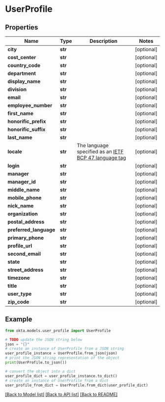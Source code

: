 # UserProfile


## Properties

Name | Type | Description | Notes
------------ | ------------- | ------------- | -------------
**city** | **str** |  | [optional] 
**cost_center** | **str** |  | [optional] 
**country_code** | **str** |  | [optional] 
**department** | **str** |  | [optional] 
**display_name** | **str** |  | [optional] 
**division** | **str** |  | [optional] 
**email** | **str** |  | [optional] 
**employee_number** | **str** |  | [optional] 
**first_name** | **str** |  | [optional] 
**honorific_prefix** | **str** |  | [optional] 
**honorific_suffix** | **str** |  | [optional] 
**last_name** | **str** |  | [optional] 
**locale** | **str** | The language specified as an [IETF BCP 47 language tag](https://datatracker.ietf.org/doc/html/rfc5646) | [optional] 
**login** | **str** |  | [optional] 
**manager** | **str** |  | [optional] 
**manager_id** | **str** |  | [optional] 
**middle_name** | **str** |  | [optional] 
**mobile_phone** | **str** |  | [optional] 
**nick_name** | **str** |  | [optional] 
**organization** | **str** |  | [optional] 
**postal_address** | **str** |  | [optional] 
**preferred_language** | **str** |  | [optional] 
**primary_phone** | **str** |  | [optional] 
**profile_url** | **str** |  | [optional] 
**second_email** | **str** |  | [optional] 
**state** | **str** |  | [optional] 
**street_address** | **str** |  | [optional] 
**timezone** | **str** |  | [optional] 
**title** | **str** |  | [optional] 
**user_type** | **str** |  | [optional] 
**zip_code** | **str** |  | [optional] 

## Example

```python
from okta.models.user_profile import UserProfile

# TODO update the JSON string below
json = "{}"
# create an instance of UserProfile from a JSON string
user_profile_instance = UserProfile.from_json(json)
# print the JSON string representation of the object
print(UserProfile.to_json())

# convert the object into a dict
user_profile_dict = user_profile_instance.to_dict()
# create an instance of UserProfile from a dict
user_profile_from_dict = UserProfile.from_dict(user_profile_dict)
```
[[Back to Model list]](../README.md#documentation-for-models) [[Back to API list]](../README.md#documentation-for-api-endpoints) [[Back to README]](../README.md)


